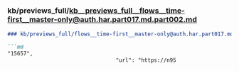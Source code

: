 ### kb/previews_full/kb__previews_full__flows__time-first__master-only@auth.har.part017.md.part002.md

```md
### kb/previews_full/flows__time-first__master-only@auth.har.part017.md (part 002)

```md
"15657",
                                  "url": "https://n95
```

```

```
